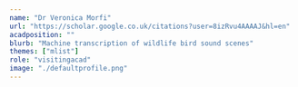 ```yaml
---
name: "Dr Veronica Morfi"
url: "https://scholar.google.co.uk/citations?user=8izRvu4AAAAJ&hl=en"
acadposition: ""
blurb: "Machine transcription of wildlife bird sound scenes"
themes: ["mlist"]
role: "visitingacad"
image: "./defaultprofile.png"
---
```

